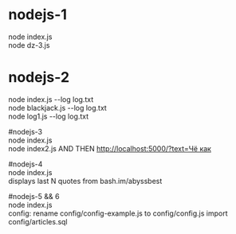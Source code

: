 # nodejs-1<br />
node index.js<br />
node dz-3.js<br />

# nodejs-2<br />
node index.js --log log.txt<br />
node blackjack.js --log log.txt<br />
node log1.js --log log.txt<br />

#nodejs-3<br />
node index.js<br />
node index2.js AND THEN <a href="http://localhost:5000/?text=Чё как">http://localhost:5000/?text=Чё как</a>

#nodejs-4<br />
node index.js<br />
displays last N quotes from bash.im/abyssbest

#nodejs-5 && 6<br />
node index.js<br />
config: rename config/config-example.js to config/config.js
import config/articles.sql
